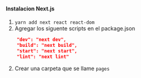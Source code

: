 #### Instalacion Next.js

1) `yarn add next react react-dom`
3) Agregar los siguente scripts en el package.json

```json
    "dev": "next dev",
    "build": "next build",
    "start": "next start",
    "lint": "next lint"
```

2) Crear una carpeta que se llame `pages`